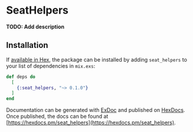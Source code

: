 # SeatHelpers

**TODO: Add description**

## Installation

If [available in Hex](https://hex.pm/docs/publish), the package can be installed
by adding `seat_helpers` to your list of dependencies in `mix.exs`:

```elixir
def deps do
  [
    {:seat_helpers, "~> 0.1.0"}
  ]
end
```

Documentation can be generated with [ExDoc](https://github.com/elixir-lang/ex_doc)
and published on [HexDocs](https://hexdocs.pm). Once published, the docs can
be found at [https://hexdocs.pm/seat_helpers](https://hexdocs.pm/seat_helpers).

